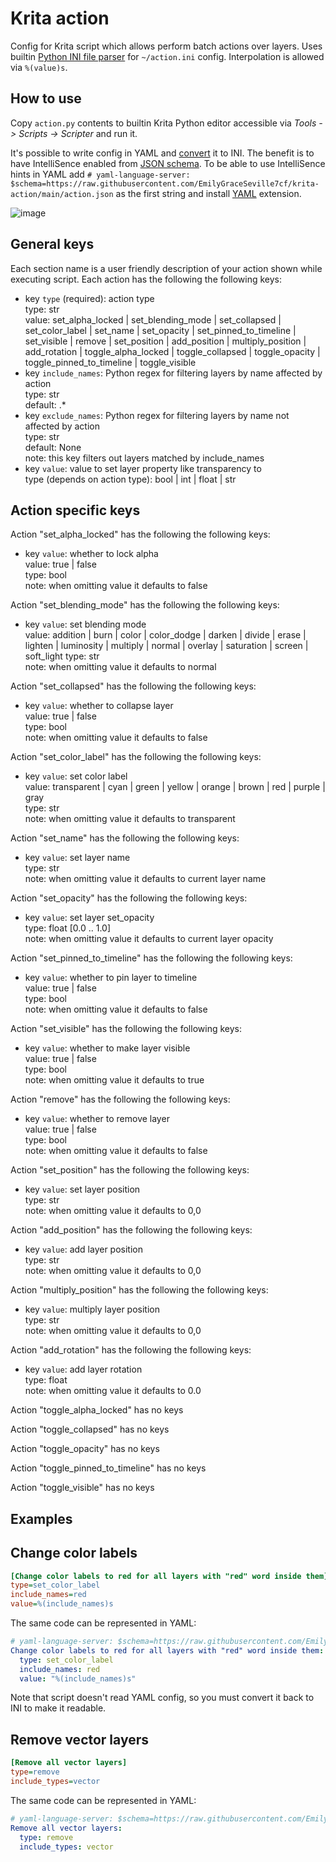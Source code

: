 # Krita action

Config for Krita script which allows perform batch actions over layers. Uses
builtin [Python INI file parser][parser] for `~/action.ini` config.
Interpolation is allowed via `%(value)s`.

[parser]: https://docs.python.org/3/library/configparser.html

## How to use

Copy `action.py` contents to builtin Krita Python editor accessible via
*Tools -> Scripts -> Scripter* and run it.

It's possible to write config in YAML and [convert][converter] it to INI.
The benefit is to have IntelliSence enabled from [JSON schema][schema].
To be able to use IntelliSence hints in YAML add
`# yaml-language-server: $schema=https://raw.githubusercontent.com/EmilyGraceSeville7cf/krita-action/main/action.json`
as the first string and install [YAML][yaml] extension.

![image](https://github.com/EmilyGraceSeville7cf/krita-action/assets/42812113/1dd7b82b-0a4a-4c24-82c6-b8a5be54112b)

[converter]: https://marketplace.visualstudio.com/items?itemName=petli-full.json-to-yaml-and-more
[schema]: https://github.com/EmilyGraceSeville7cf/krita-action/blob/main/action.json
[yaml]: https://marketplace.visualstudio.com/items?itemName=redhat.vscode-yaml

## General keys

Each section name is a user friendly description of your action shown
while executing script. Each action has the following the following keys:

- key `type` (required): action type  
  type: str  
  value: set_alpha_locked | set_blending_mode | set_collapsed |
    set_color_label | set_name | set_opacity | set_pinned_to_timeline |
    set_visible | remove | set_position | add_position |
    multiply_position | add_rotation | toggle_alpha_locked |
    toggle_collapsed | toggle_opacity | toggle_pinned_to_timeline |
    toggle_visible  
- key `include_names`: Python regex for filtering layers by name affected by
    action  
  type: str  
  default: .*
- key `exclude_names`: Python regex for filtering layers by name not affected
    by action  
  type: str  
  default: None  
  note: this key filters out layers matched by include_names
- key `value`: value to set layer property like transparency to  
  type (depends on action type): bool | int | float | str

## Action specific keys

Action "set_alpha_locked" has the following the following keys:

- key `value`: whether to lock alpha  
  value: true | false  
  type: bool  
  note: when omitting value it defaults to false

Action "set_blending_mode" has the following the following keys:

- key `value`: set blending mode  
  value: addition | burn | color | color_dodge |
    darken | divide | erase | lighten | luminosity | multiply | normal |
    overlay | saturation | screen | soft_light
  type: str  
  note: when omitting value it defaults to normal

Action "set_collapsed" has the following the following keys:

- key `value`: whether to collapse layer  
  value: true | false  
  type: bool  
  note: when omitting value it defaults to false

Action "set_color_label" has the following the following keys:

- key `value`: set color label  
  value: transparent | cyan | green | yellow | orange | brown | red |
    purple | gray  
  type: str  
  note: when omitting value it defaults to transparent

Action "set_name" has the following the following keys:

- key `value`: set layer name  
  type: str  
  note: when omitting value it defaults to current layer name

Action "set_opacity" has the following the following keys:

- key `value`: set layer set_opacity  
  type: float [0.0 .. 1.0]  
  note: when omitting value it defaults to current layer opacity

Action "set_pinned_to_timeline" has the following the following keys:

- key `value`: whether to pin layer to timeline  
  value: true | false  
  type: bool  
  note: when omitting value it defaults to false

Action "set_visible" has the following the following keys:

- key `value`: whether to make layer visible  
  value: true | false  
  type: bool  
  note: when omitting value it defaults to true

Action "remove" has the following the following keys:

- key `value`: whether to remove layer  
  value: true | false  
  type: bool  
  note: when omitting value it defaults to false

Action "set_position" has the following the following keys:

- key `value`: set layer position  
  type: str  
  note: when omitting value it defaults to 0,0

Action "add_position" has the following the following keys:

- key `value`: add layer position  
  type: str  
  note: when omitting value it defaults to 0,0

Action "multiply_position" has the following the following keys:

- key `value`: multiply layer position  
  type: str  
  note: when omitting value it defaults to 0,0

Action "add_rotation" has the following the following keys:

- key `value`: add layer rotation  
  type: float  
  note: when omitting value it defaults to 0.0

Action "toggle_alpha_locked" has no keys

Action "toggle_collapsed" has no keys

Action "toggle_opacity" has no keys

Action "toggle_pinned_to_timeline" has no keys

Action "toggle_visible" has no keys

## Examples

## Change color labels

```ini
[Change color labels to red for all layers with "red" word inside them]
type=set_color_label
include_names=red
value=%(include_names)s
```

The same code can be represented in YAML:

```yaml
# yaml-language-server: $schema=https://raw.githubusercontent.com/EmilyGraceSeville7cf/krita-action/main/action.json
Change color labels to red for all layers with "red" word inside them:
  type: set_color_label
  include_names: red
  value: "%(include_names)s"
```

Note that script doesn't read YAML config, so you must convert it back to INI
to make it readable.

## Remove vector layers

```ini
[Remove all vector layers]
type=remove
include_types=vector
```

The same code can be represented in YAML:

```yaml
# yaml-language-server: $schema=https://raw.githubusercontent.com/EmilyGraceSeville7cf/krita-action/main/action.json
Remove all vector layers:
  type: remove
  include_types: vector
```
